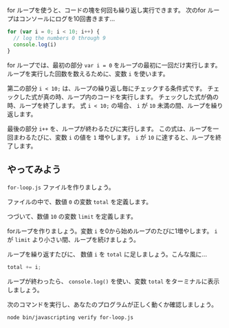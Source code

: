 for ループを使うと、コードの塊を何回も繰り返し実行できます。
次のfor ループはコンソールにログを10回書きます...

```js
for (var i = 0; i < 10; i++) {
  // log the numbers 0 through 9
  console.log(i)
}
```

for ループでは、最初の部分 `var i = 0` をループの最初に一回だけ実行します。
ループを実行した回数を数えるために、変数 `i` を使います。

第二の部分 `i < 10;` は、ループの繰り返し毎にチェックする条件式です。
チェックした式が真の時、ループ内のコードを実行します。
チェックした式が偽の時、ループを終了します。
式 `i < 10;` の場合、 `i` が `10` 未満の間、ループを繰り返します。

最後の部分 `i++` を、ループが終わるたびに実行します。
この式は、ループを一回まわるたびに、変数 `i` の値を `1` 増やします。
`i` が `10` に達すると、ループを終了します。

## やってみよう

`for-loop.js` ファイルを作りましょう。

ファイルの中で、数値 `0` の変数 `total` を定義します。

つづいて、数値 `10` の変数 `limit` を定義します。

forループを作りましょう。変数 `i` を0から始めループのたびに1増やします。
`i` が `limit` より小さい間、ループを続けましょう。

ループを繰り返すたびに、 数値 `i` を `total` に足しましょう。こんな風に...

```js
total += i;
```

ループが終わったら、 `console.log()` を使い、変数 `total` をターミナルに表示しましょう。

次のコマンドを実行し、あなたのプログラムが正しく動くか確認しましょう。

```bash
node bin/javascripting verify for-loop.js
```

